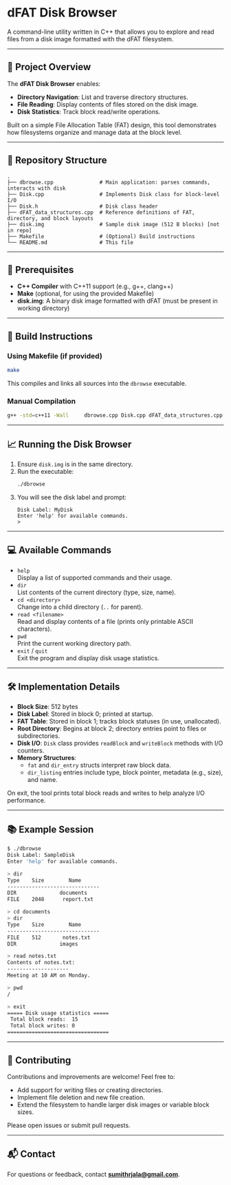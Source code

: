 # dFAT Disk Browser

A command-line utility written in C++ that allows you to explore and read files from a disk image formatted with the dFAT filesystem.

---

## 🚀 Project Overview

The **dFAT Disk Browser** enables:
- **Directory Navigation**: List and traverse directory structures.
- **File Reading**: Display contents of files stored on the disk image.
- **Disk Statistics**: Track block read/write operations.

Built on a simple File Allocation Table (FAT) design, this tool demonstrates how filesystems organize and manage data at the block level.

---

## 🧩 Repository Structure

```
.
├── dbrowse.cpp               # Main application: parses commands, interacts with disk
├── Disk.cpp                  # Implements Disk class for block-level I/O
├── Disk.h                    # Disk class header
├── dFAT_data_structures.cpp  # Reference definitions of FAT, directory, and block layouts
├── disk.img                  # Sample disk image (512 B blocks) [not in repo]
├── Makefile                  # (Optional) Build instructions
└── README.md                 # This file
```

---

## 🔧 Prerequisites

- **C++ Compiler** with C++11 support (e.g., g++, clang++)
- **Make** (optional, for using the provided Makefile)
- **disk.img**: A binary disk image formatted with dFAT (must be present in working directory)

---

## 🔨 Build Instructions

### Using Makefile (if provided)

```bash
make
```

This compiles and links all sources into the `dbrowse` executable.

### Manual Compilation

```bash
g++ -std=c++11 -Wall     dbrowse.cpp Disk.cpp dFAT_data_structures.cpp     -o dbrowse
```

---

## 📈 Running the Disk Browser

1. Ensure `disk.img` is in the same directory.
2. Run the executable:
   ```bash
   ./dbrowse
   ```
3. You will see the disk label and prompt:
   ```
   Disk Label: MyDisk
   Enter 'help' for available commands.
   > 
   ```

---

## 💻 Available Commands

- `help`  
  Display a list of supported commands and their usage.
- `dir`  
  List contents of the current directory (type, size, name).
- `cd <directory>`  
  Change into a child directory (`..` for parent).
- `read <filename>`  
  Read and display contents of a file (prints only printable ASCII characters).
- `pwd`  
  Print the current working directory path.
- `exit` / `quit`  
  Exit the program and display disk usage statistics.

---

## 🛠️ Implementation Details

- **Block Size**: 512 bytes  
- **Disk Label**: Stored in block 0; printed at startup.  
- **FAT Table**: Stored in block 1; tracks block statuses (in use, unallocated).  
- **Root Directory**: Begins at block 2; directory entries point to files or subdirectories.  
- **Disk I/O**: `Disk` class provides `readBlock` and `writeBlock` methods with I/O counters.  
- **Memory Structures**:  
  - `fat` and `dir_entry` structs interpret raw block data.  
  - `dir_listing` entries include type, block pointer, metadata (e.g., size), and name.

On exit, the tool prints total block reads and writes to help analyze I/O performance.

---

## 📚 Example Session

```bash
$ ./dbrowse
Disk Label: SampleDisk
Enter 'help' for available commands.

> dir
Type    Size        Name
------------------------------
DIR              documents
FILE    2048      report.txt

> cd documents
> dir
Type    Size        Name
------------------------------
FILE    512       notes.txt
DIR              images

> read notes.txt
Contents of notes.txt:
--------------------
Meeting at 10 AM on Monday.

> pwd
/

> exit
===== Disk usage statistics =====
 Total block reads:  15
 Total block writes: 0
=================================
```

---

## 🤝 Contributing

Contributions and improvements are welcome! Feel free to:

- Add support for writing files or creating directories.
- Implement file deletion and new file creation.
- Extend the filesystem to handle larger disk images or variable block sizes.

Please open issues or submit pull requests.

---

## 📬 Contact

For questions or feedback, contact **sumithrjala@gmail.com**.

